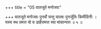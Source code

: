 +++
title = "05 वातजूते मनोजवः"

+++
वातजूते मनोजवः पुनर्वो यन्तु यातवः पुनर्जूतिः किमीदिनीः ।  
यस्य स्थ तमत्त यो वः प्राहैत्तमत्त स्वा मांसान्यत्त ॥ ५ ॥